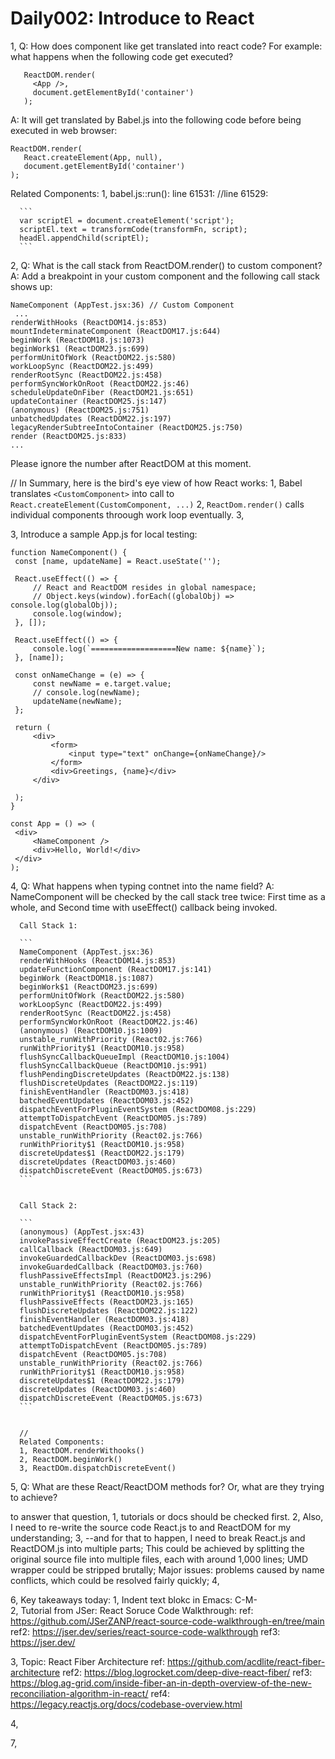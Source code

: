 # Daily002: Introduce to React


1, Q: How does component like <App> get translated into react code?
   For example: what happens when the following code get executed?
   
   ```
      ReactDOM.render(
        <App />,
        document.getElementById('container')
      );
   ```
   
   A: It will get translated by Babel.js into the following code before being executed in web browser:

   ```
   ReactDOM.render(
      React.createElement(App, null),
      document.getElementById('container')
   );
   ```

   Related Components:
   1, babel.js::run(): line 61531:
      //line 61529:
      
      ```
      var scriptEl = document.createElement('script');
      scriptEl.text = transformCode(transformFn, script);
      headEl.appendChild(scriptEl);
      ```

2, Q: What is the call stack from ReactDOM.render() to custom component?
   A: Add a breakpoint in your custom component and the following call stack shows up:

   ```
   NameComponent (AppTest.jsx:36) // Custom Component
	...
   renderWithHooks (ReactDOM14.js:853)
   mountIndeterminateComponent (ReactDOM17.js:644)
   beginWork (ReactDOM18.js:1073)
   beginWork$1 (ReactDOM23.js:699)
   performUnitOfWork (ReactDOM22.js:580)
   workLoopSync (ReactDOM22.js:499)
   renderRootSync (ReactDOM22.js:458)
   performSyncWorkOnRoot (ReactDOM22.js:46)
   scheduleUpdateOnFiber (ReactDOM21.js:651)
   updateContainer (ReactDOM25.js:147)
   (anonymous) (ReactDOM25.js:751)
   unbatchedUpdates (ReactDOM22.js:197)
   legacyRenderSubtreeIntoContainer (ReactDOM25.js:750)
   render (ReactDOM25.js:833)
   ...
   ```

   Please ignore the number after ReactDOM at this moment.


   //
   In Summary, here is the bird's eye view of how React works:
   1, Babel translates `<CustomComponent>` into call to `React.createElement(CustomComponent, ...)`
   2, `ReactDom.render()` calls individual components throough work loop eventually.
   3, 


3, Introduce a sample App.js for local testing:

   ```
   function NameComponent() {
    const [name, updateName] = React.useState('');

    React.useEffect(() => {
        // React and ReactDOM resides in global namespace;
        // Object.keys(window).forEach((globalObj) => console.log(globalObj));
        console.log(window);
    }, []);

    React.useEffect(() => {
        console.log(`===================New name: ${name}`);
    }, [name]);

    const onNameChange = (e) => {
        const newName = e.target.value;
        // console.log(newName);
        updateName(newName);
    };

    return (
        <div>
            <form>
                <input type="text" onChange={onNameChange}/>
            </form>
            <div>Greetings, {name}</div>
        </div>
        
    );
   }

   const App = () => (
    <div>
        <NameComponent />
        <div>Hello, World!</div>
    </div>
   );
   ```



4, Q: What happens when typing contnet into the name field?
   A: NameComponent will be checked by the call stack tree twice:
      First time as a whole, and 
      Second time with useEffect() callback being invoked.

      Call Stack 1:

      ```
      NameComponent (AppTest.jsx:36)
      renderWithHooks (ReactDOM14.js:853)
      updateFunctionComponent (ReactDOM17.js:141)
      beginWork (ReactDOM18.js:1087)
      beginWork$1 (ReactDOM23.js:699)
      performUnitOfWork (ReactDOM22.js:580)
      workLoopSync (ReactDOM22.js:499)
      renderRootSync (ReactDOM22.js:458)
      performSyncWorkOnRoot (ReactDOM22.js:46)
      (anonymous) (ReactDOM10.js:1009)
      unstable_runWithPriority (React02.js:766)
      runWithPriority$1 (ReactDOM10.js:958)
      flushSyncCallbackQueueImpl (ReactDOM10.js:1004)
      flushSyncCallbackQueue (ReactDOM10.js:991)
      flushPendingDiscreteUpdates (ReactDOM22.js:138)
      flushDiscreteUpdates (ReactDOM22.js:119)
      finishEventHandler (ReactDOM03.js:418)
      batchedEventUpdates (ReactDOM03.js:452)
      dispatchEventForPluginEventSystem (ReactDOM08.js:229)
      attemptToDispatchEvent (ReactDOM05.js:789)
      dispatchEvent (ReactDOM05.js:708)
      unstable_runWithPriority (React02.js:766)
      runWithPriority$1 (ReactDOM10.js:958)
      discreteUpdates$1 (ReactDOM22.js:179)
      discreteUpdates (ReactDOM03.js:460)
      dispatchDiscreteEvent (ReactDOM05.js:673)
      ```


      Call Stack 2:

      ```
      (anonymous) (AppTest.jsx:43)
      invokePassiveEffectCreate (ReactDOM23.js:205)
      callCallback (ReactDOM03.js:649)
      invokeGuardedCallbackDev (ReactDOM03.js:698)
      invokeGuardedCallback (ReactDOM03.js:760)
      flushPassiveEffectsImpl (ReactDOM23.js:296)
      unstable_runWithPriority (React02.js:766)
      runWithPriority$1 (ReactDOM10.js:958)
      flushPassiveEffects (ReactDOM23.js:165)
      flushDiscreteUpdates (ReactDOM22.js:122)
      finishEventHandler (ReactDOM03.js:418)
      batchedEventUpdates (ReactDOM03.js:452)
      dispatchEventForPluginEventSystem (ReactDOM08.js:229)
      attemptToDispatchEvent (ReactDOM05.js:789)
      dispatchEvent (ReactDOM05.js:708)
      unstable_runWithPriority (React02.js:766)
      runWithPriority$1 (ReactDOM10.js:958)
      discreteUpdates$1 (ReactDOM22.js:179)
      discreteUpdates (ReactDOM03.js:460)
      dispatchDiscreteEvent (ReactDOM05.js:673)
      ```


      //
      Related Components:
      1, ReactDOM.renderWithooks()
      2, ReactDOM.beginWork()
      3, ReactDOm.dispatchDiscreteEvent()

5, Q: What are these React/ReactDOM methods for? Or, what are they trying to achieve?

   to answer that question,
   1, tutorials or docs should be checked first.
   2, Also, I need to re-write the source code React.js to and ReactDOM for my understanding;
   3, --and for that to happen, I need to break React.js and ReactDOM.js into multiple parts;
      This could be achieved by splitting the original source file into multiple files, each with around 1,000 lines;
      UMD wrapper could be stripped brutally;
      Major issues: problems caused by name conflicts, which could be resolved fairly quickly;
   4, 

6, Key takeaways today:
   1, Indent text blokc in Emacs: C-M-\
   2, Tutorial from JSer: React Soruce Code Walkthrough:
      ref: <https://github.com/JSerZANP/react-source-code-walkthrough-en/tree/main>
      ref2: <https://jser.dev/series/react-source-code-walkthrough>
      ref3: <https://jser.dev/>

   3, Topic: React Fiber Architecture
      ref: <https://github.com/acdlite/react-fiber-architecture>
      ref2: <https://blog.logrocket.com/deep-dive-react-fiber/>
      ref3: <https://blog.ag-grid.com/inside-fiber-an-in-depth-overview-of-the-new-reconciliation-algorithm-in-react/>
      ref4: <https://legacy.reactjs.org/docs/codebase-overview.html>

   4, 

7, 
